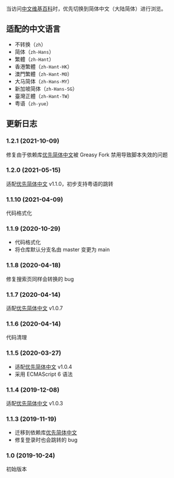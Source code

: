 当访问[中文维基百科](https://zh.wikipedia.org/)时，优先切换到简体中文（大陆简体）进行浏览。

## 适配的中文语言

- 不转换（`zh`）
- 简体（`zh-Hans`）
- 繁體（`zh-Hant`）
- 香港繁體（`zh-Hant-HK`）
- 澳門繁體（`zh-Hant-MO`）
- 大马简体（`zh-Hans-MY`）
- 新加坡简体（`zh-Hans-SG`）
- 臺灣正體（`zh-Hant-TW`）
- 粤语（`zh-yue`）

## 更新日志

### 1.2.1 (2021-10-09)

修复由于依赖库[优先简体中文](https://greasyfork.org/zh-CN/scripts/392621-%E4%BC%98%E5%85%88%E7%AE%80%E4%BD%93%E4%B8%AD%E6%96%87)被 Greasy Fork 禁用导致脚本失效的问题

### 1.2.0 (2021-05-15)

适配[优先简体中文](https://greasyfork.org/zh-CN/scripts/392621-%E4%BC%98%E5%85%88%E7%AE%80%E4%BD%93%E4%B8%AD%E6%96%87) v1.1.0，初步支持粤语的跳转

### 1.1.10 (2021-04-09)

代码格式化

### 1.1.9 (2020-10-29)

- 代码格式化
- 将仓库默认分支名由 master 变更为 main

### 1.1.8 (2020-04-18)

修复搜索页同样会转换的 bug

### 1.1.7 (2020-04-14)

适配[优先简体中文](https://greasyfork.org/zh-CN/scripts/392621-%E4%BC%98%E5%85%88%E7%AE%80%E4%BD%93%E4%B8%AD%E6%96%87) v1.0.7

### 1.1.6 (2020-04-14)

代码清理

### 1.1.5 (2020-03-27)

- 适配[优先简体中文](https://greasyfork.org/zh-CN/scripts/392621-%E4%BC%98%E5%85%88%E7%AE%80%E4%BD%93%E4%B8%AD%E6%96%87) v1.0.4
- 采用 ECMAScript 6 语法

### 1.1.4 (2019-12-08)

适配[优先简体中文](https://greasyfork.org/zh-CN/scripts/392621-%E4%BC%98%E5%85%88%E7%AE%80%E4%BD%93%E4%B8%AD%E6%96%87) v1.0.3

### 1.1.3 (2019-11-19)

- 迁移到依赖库[优先简体中文](https://greasyfork.org/zh-CN/scripts/392621-%E4%BC%98%E5%85%88%E7%AE%80%E4%BD%93%E4%B8%AD%E6%96%87)
- 修复登录时也会跳转的 bug

### 1.0 (2019-10-24)

初始版本